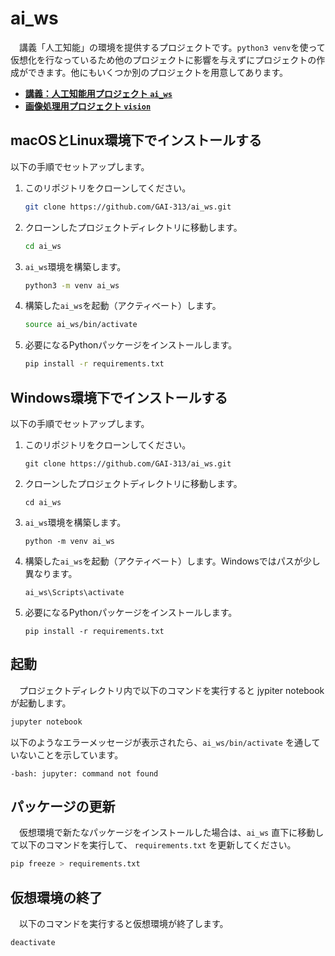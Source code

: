 # ai_ws
　講義「人工知能」の環境を提供するプロジェクトです。`python3 venv`を使って仮想化を行なっているため他のプロジェクトに影響を与えずにプロジェクトの作成ができます。他にもいくつか別のプロジェクトを用意してあります。

- **[講義：人工知能用プロジェクト `ai_ws`](projects/ai_ws)**
- **[画像処理用プロジェクト `vision`](projects/vision)**

## macOSとLinux環境下でインストールする
以下の手順でセットアップします。

1. このリポジトリをクローンしてください。
   ```bash
   git clone https://github.com/GAI-313/ai_ws.git
   ```

2. クローンしたプロジェクトディレクトリに移動します。
   ```bash
   cd ai_ws
   ```

3. `ai_ws`環境を構築します。
   ```bash
   python3 -m venv ai_ws
   ```

4. 構築した`ai_ws`を起動（アクティベート）します。
   ```bash
   source ai_ws/bin/activate
   ```

5. 必要になるPythonパッケージをインストールします。
   ```bash
   pip install -r requirements.txt
   ```


## Windows環境下でインストールする
以下の手順でセットアップします。

1. このリポジトリをクローンしてください。
   ```
   git clone https://github.com/GAI-313/ai_ws.git
   ```

2. クローンしたプロジェクトディレクトリに移動します。
   ```
   cd ai_ws
   ```

3. `ai_ws`環境を構築します。
   ```
   python -m venv ai_ws
   ```

4. 構築した`ai_ws`を起動（アクティベート）します。Windowsではパスが少し異なります。
   ```
   ai_ws\Scripts\activate
   ```

5. 必要になるPythonパッケージをインストールします。
   ```
   pip install -r requirements.txt
   ```

## 起動
　プロジェクトディレクトリ内で以下のコマンドを実行すると jypiter notebook が起動します。
```bash
jupyter notebook
```

以下のようなエラーメッセージが表示されたら、`ai_ws/bin/activate` を通していないことを示しています。 
```
-bash: jupyter: command not found
```

## パッケージの更新
　仮想環境で新たなパッケージをインストールした場合は、`ai_ws` 直下に移動して以下のコマンドを実行して、 `requirements.txt` を更新してください。
```bash
pip freeze > requirements.txt
```

## 仮想環境の終了
　以下のコマンドを実行すると仮想環境が終了します。
```bash
deactivate
```
